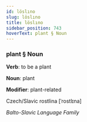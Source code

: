 ```yaml
---
id: löslıno
slug: löslıno
title: löslıno
sidebar_position: 743
hoverText: plant § Noun
---
```


### plant § Noun

**Verb**: to be a plant

**Noun**: plant

**Modifier**: plant-related

Czech/Slavic rostlina [ˈrostlɪna]

*Balto-Slavic Language Family*